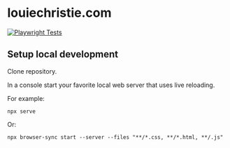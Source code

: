 # louiechristie.com

[![Playwright Tests](https://github.com/louiechristie/louiechristie.github.io/actions/workflows/playwright.yml/badge.svg)](https://github.com/louiechristie/louiechristie.github.io/actions/workflows/playwright.yml)

## Setup local development

Clone repository.

In a console start your favorite local web server that uses live reloading.

For example:

```console
npx serve
```

Or:

```console
npx browser-sync start --server --files "**/*.css, **/*.html, **/.js"
```

